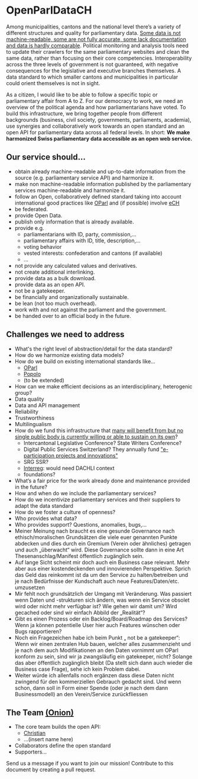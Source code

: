 # OpenParlDataCH
Among municipalities, cantons and the national level there’s a variety of different structures and quality for parliamentary data. [Some data is not machine-readable, some are not fully accurate, some lack documentation and data is hardly comparable](https://docs.google.com/spreadsheets/d/1cHF9qOHYoOcumw03d29mb90T_Elc8aHQrMCEsML88lk/edit?usp=sharing). Political monitoring and analysis tools need to update their crawlers for the same parliamentary websites and clean the same data, rather than focusing on their core competencies. Interoperability across the three levels of government is not guaranteed, with negative consequences for the legislative and executive branches themselves. A data standard to which smaller cantons and municipalities in particular could orient themselves is not in sight.

As a citizen, I would like to be able to follow a specific topic or parliamentary affair from A to Z. For our democracy to work, we need an overview of the political agenda and how parliamentarians have voted. To build this infrastructure, we bring together people from different backgrounds (business, civil society, governments, parliaments, academia), use synergies and collaboratively work towards an open standard and an open API for parliamentary data across all federal levels. In short: **We make harmonized Swiss parliamentary data accessible as an open web service.**

## Our service should…
* obtain already machine-readable and up-to-date information from the source (e.g. parliamentary service API) and harmonize it.
* make non machine-readable information published by the parliamentary services machine-readable and harmonize it.
* follow an Open, collaboratively defined standard taking into account international good practices like [OParl](https://github.com/OParl) and (if possible) involve [eCH](https://www.ech.ch/)
* be federated.
* provide Open Data.
* publish only information that is already available.
* provide e.g.
  * parliamentarians with ID, party, commission,...
  * parliamentary affairs with ID, title, description,...
  * voting behavior
  * vested interests: confederation and cantons (if available)
  * ...
* not provide any calculated values and derivatives.
* not create additional interlinking.
* provide data as a bulk download.
* provide data as an open API.
* not be a gatekeeper.
* be financially and organizationally sustainable.
* be lean (not too much overhead).
* work with and not against the parliament and the government.
* be handed over to an official body in the future.

## Challenges we need to address
* What's the right level of abstraction/detail for the data standard?
* How do we harmonize existing data models?
* How do we build on existing international standards like...
  * [OParl](https://github.com/OParl)
  * [Popolo](https://github.com/popolo-project/popolo-spec)
  * (to be extended)
* How can we make efficient decisions as an interdisciplinary, heterogenic group?
* Data quality
* Data and API management 
* Reliability
* Trustworthiness
* Multilingualism
* How do we fund this infrastructure that [many will benefit from but no single public body is currently willing or able to sustain on its own](https://binary-butterfly.de/artikel/opendata-bisschen-prototyp-und-das-wars-dann/)?
  * Intercantonal Legislative Conference? State Writers Conference?
  * Digital Public Services Switzerland? They annually fund ["e-participation projects and innovations"](https://www.digital-public-services-switzerland.ch/en/implementation/egovernment-implementation-plan/promoting-e-participation-projects-and-innovations)
  * SRG SSR?
  * [Interreg](https://www.interreg.org/): would need DACHLI context
  * foundations?
* What’s a fair price for the work already done and maintenance provided in the future?
* How and when do we include the parliamentary services?
* How do we incentivize parliamentary services and their suppliers to adapt the data standard
* How do we foster a culture of openness?
* Who provides what data?
* Who provides support? Questions, anomalies, bugs,...
* Meiner Meinung nach braucht es eine gesunde Governance nach ethisch/moralischen Grundsätzen die viele euer genannten Punkte abdecken und dies durch ein Gremium (Verein oder ähnliches) getragen und auch „überwacht“ wird. Diese Governance sollte dann in eine Art Thesenanschlag/Manifest öffentlich zugänglich sein.
* Auf lange Sicht scheint mir doch auch ein Business case relevant. Mehr aber aus einer kostendeckenden und innovierenden Perspektive. Sprich das Geld das reinkommt ist da um den Service zu halten/betreiben und je nach Bedürfnisse der Kundschaft auch neue Features/Daten/etc. umzusetzen
* Mir fehlt noch grundsätzlich der Umgang mit Veränderung. Was passiert wenn Daten und -strukturen sich ändern, was wenn ein Service obsolet wird oder nicht mehr verfügbar ist? Wie gehen wir damit um? Wird gecached oder sind wir einfach Abbild der „Realität“?
* Gibt es einen Prozess oder ein Backlog/Board/Roadmap des Services? Wenn ja können potentielle User hier auch Features wünschen oder Bugs rapportieren?
* Noch ein Fragezeichen habe ich beim Punkt „ not be a gatekeeper“: Wenn wir einen zentralen Hub bauen, welcher alles zusammenzieht und je nach dem auch Modifikationen an den Daten vornimmt um OParl konform zu sein, sind wir ja zwangsläufig ein gatekeeper, nicht? Solange das aber öffentlich zugänglich bleibt (Da stellt sich dann auch wieder die Business case Frage), sehe ich kein Problem dabei.
* Weiter würde ich allenfalls noch ergänzen dass diese Daten nicht zwingend für den kommerziellen Gebrauch gedacht sind. Und wenn schon, dann soll in Form einer Spende (oder je nach dem dann Businessmodell) an den Verein/Service zurückfliessen

## The Team [(Onion)](https://teamonion.works/)
* The core team builds the open API:
  * [Christian](https://github.com/gutknecht)
  * ...(insert name here)
* Collaborators define the open standard
* Supporters...
  
Send us a message if you want to join our mission! Contribute to this document by creating a pull request.

